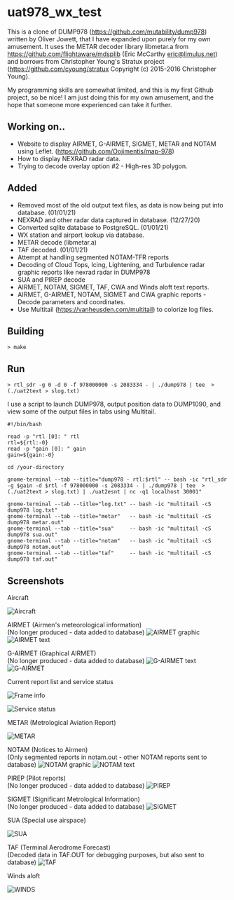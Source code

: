 # uat978_wx_test

This is a clone of DUMP978 (https://github.com/mutability/dump978) written by Oliver Jowett, that I have expanded upon purely for my own amusement. It uses the METAR decoder library libmetar.a from https://github.com/flightaware/mdsplib (Eric McCarthy eric@limulus.net) and borrows from Christopher Young's Stratux project (https://github.com/cyoung/stratux Copyright (c) 2015-2016 Christopher Young).

My programming skills are somewhat limited, and this is my first Github project, so be nice! I am just doing this for my own amusement, and the hope that someone more experienced can take it further.

## Working on..
* Website to display AIRMET, G-AIRMET, SIGMET, METAR and NOTAM using Leflet. (https://github.com/Oojimentis/map-978)
* How to display NEXRAD radar data.
* Trying to decode overlay option #2 - High-res 3D polygon. 

## Added
* Removed most of the old output text files, as data is now being put into database. (01/01/21)
* NEXRAD and other radar data captured in database. (12/27/20)
* Converted sqlite database to PostgreSQL. (01/01/21)
* WX station and airport lookup via database.
* METAR decode (libmetar.a)
* TAF decoded. (01/01/21)
* Attempt at handling segmented NOTAM-TFR reports
* Decoding of Cloud Tops, Icing, Lightening, and Turbulence radar graphic reports like nexrad radar in DUMP978
* SUA and PIREP decode
* AIRMET, NOTAM, SIGMET, TAF, CWA and Winds aloft text reports.
* AIRMET, G-AIRMET, NOTAM, SIGMET and CWA graphic reports - Decode parameters and coordinates.
* Use Multitail (https://vanheusden.com/multitail) to colorize log files.


## Building

    > make
    
## Run

    > rtl_sdr -g 0 -d 0 -f 978000000 -s 2083334 - | ./dump978 | tee  >(./uat2text > slog.txt)

I use a script to launch DUMP978, output position data to DUMP1090, and view some of the output files in tabs using Multitail.

````
#!/bin/bash

read -p "rtl [0]: " rtl
rtl=${rtl:-0}
read -p "gain [0]: " gain
gain=${gain:-0}

cd /your-directory

gnome-terminal --tab --title="dump978 - rtl:$rtl" -- bash -ic "rtl_sdr -g $gain -d $rtl -f 978000000 -s 2083334 - | ./dump978 | tee  >(./uat2text > slog.txt) | ./uat2esnt | nc -q1 localhost 30001" 

gnome-terminal --tab --title="log.txt" -- bash -ic "multitail -cS dump978 log.txt"
gnome-terminal --tab --title="metar"   -- bash -ic "multitail -cS dump978 metar.out"
gnome-terminal --tab --title="sua"     -- bash -ic "multitail -cS dump978 sua.out"
gnome-terminal --tab --title="notam"   -- bash -ic "multitail -cS dump978 notam.out"
gnome-terminal --tab --title="taf"     -- bash -ic "multitail -cS dump978 taf.out"

````


## Screenshots

Aircraft

![Aircraft](https://github.com/Oojimentis/uat978_wx_test/blob/master/uat978_wx_text/docs/aircraft_screen.png)

AIRMET (Airmen's meteorological information)
<br>(No longer produced - data added to database)
![AIRMET graphic](https://github.com/Oojimentis/uat978_wx_test/blob/master/uat978_wx_text/docs/airmet_graphic_screen.png)
![AIRMET text](https://github.com/Oojimentis/uat978_wx_test/blob/master/uat978_wx_text/docs/airmet_text_screen.png)

G-AIRMET (Graphical AIRMET)
<br>(No longer produced - data added to database)
![G-AIRMET text](https://github.com/Oojimentis/uat978_wx_test/blob/master/uat978_wx_text/docs/g-airmet_screen.png)
![G-AIRMET](https://github.com/Oojimentis/uat978_wx_test/blob/master/uat978_wx_text/docs/g-airmet2_screen.png)

Current report list and 
service status

![Frame info](https://github.com/Oojimentis/uat978_wx_test/blob/master/uat978_wx_text/docs/info_frame_screen.png)

![Service status](https://github.com/Oojimentis/uat978_wx_test/blob/master/uat978_wx_text/docs/service_status_screen.png)

METAR (Metrological Aviation Report)

![METAR](https://github.com/Oojimentis/uat978_wx_test/blob/master/uat978_wx_text/docs/metar_screen.png)

NOTAM (Notices to Airmen)
<br>(Only segmented reports in notam.out - other NOTAM reports sent to database)
![NOTAM graphic](https://github.com/Oojimentis/uat978_wx_test/blob/master/uat978_wx_text/docs/notam_graphic_screen.png)
![NOTAM text](https://github.com/Oojimentis/uat978_wx_test/blob/master/uat978_wx_text/docs/notam_text_screen.png)

PIREP (Pilot reports)
<br>(No longer produced - data added to database)
![PIREP](https://github.com/Oojimentis/uat978_wx_test/blob/master/uat978_wx_text/docs/pirep_screen.png)

SIGMET (Significant Metrological Information)
<br>(No longer produced - data added to database)
![SIGMET](https://github.com/Oojimentis/uat978_wx_test/blob/master/uat978_wx_text/docs/sigmet_screen.png)

SUA (Special use airspace)

![SUA](https://github.com/Oojimentis/uat978_wx_test/blob/master/uat978_wx_text/docs/sua_screen.png)

TAF (Terminal Aerodrome Forecast)
<br>(Decoded data in TAF.OUT for debugging purposes, but also sent to database)
![TAF](https://github.com/Oojimentis/uat978_wx_test/blob/master/uat978_wx_text/docs/taf_screen.png)

Winds aloft

![WINDS](https://github.com/Oojimentis/uat978_wx_test/blob/master/uat978_wx_text/docs/winds_screen.png)
